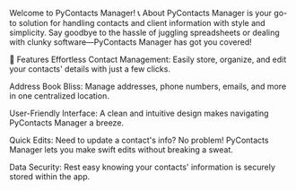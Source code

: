 Welcome to PyContacts Manager!
📞 About
PyContacts Manager is your go-to solution for handling contacts and client information with style and simplicity. Say goodbye to the hassle of juggling spreadsheets or dealing with clunky software—PyContacts Manager has got you covered!

🌟 Features
Effortless Contact Management: Easily store, organize, and edit your contacts' details with just a few clicks.

Address Book Bliss: Manage addresses, phone numbers, emails, and more in one centralized location.

User-Friendly Interface: A clean and intuitive design makes navigating PyContacts Manager a breeze.

Quick Edits: Need to update a contact's info? No problem! PyContacts Manager lets you make swift edits without breaking a sweat.

Data Security: Rest easy knowing your contacts' information is securely stored within the app.
